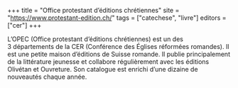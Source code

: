 +++
title = "Office protestant d’éditions chrétiennes"
site = "https://www.protestant-edition.ch/"
tags = ["catechese", "livre"]
editors = ["cer"]
+++

L’OPEC (Office protestant d’éditions chrétiennes) est un des 3 départements de la CER (Conférence des Églises réformées romandes). Il est une petite maison d’éditions de Suisse romande. Il publie principalement de la littérature jeunesse et collabore régulièrement avec les éditions Olivétan et Ouvreture. Son catalogue est enrichi d’une dizaine de nouveautés chaque année.
